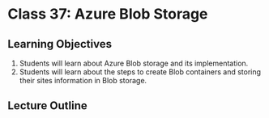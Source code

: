 # Class 37: Azure Blob Storage

## Learning Objectives
1. Students will learn about Azure Blob storage and its implementation.
1. Students will learn about the steps to create Blob containers and storing their sites information in Blob storage.
## Lecture Outline
